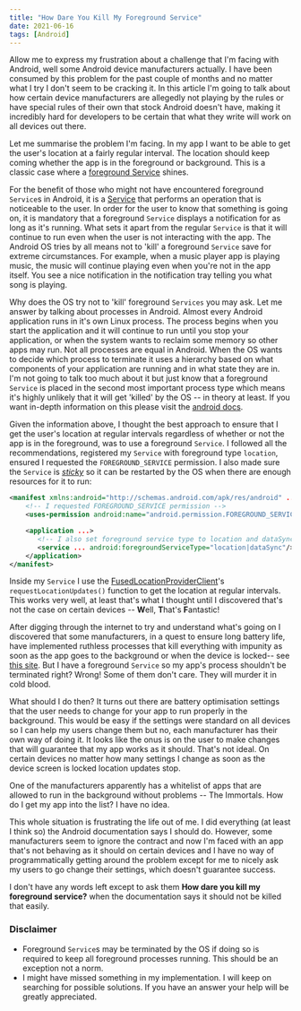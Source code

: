 ```yaml
---
title: "How Dare You Kill My Foreground Service"
date: 2021-06-16
tags: [Android]
---
```


Allow me to express my frustration about a challenge that I'm facing with Android, well some Android device manufacturers actually. I have been consumed by this problem for the past couple of months and no matter what I try I don't seem to be cracking it. In this article I'm going to talk about how certain device manufacturers are allegedly not playing by the rules or have special rules of their own that stock Android doesn't have, making it incredibly hard for developers to be certain that what they write will work on all devices out there.

Let me summarise the problem I'm facing. In my app I want to be able to get the user's location at a fairly regular interval. The location should keep coming whether the app is in the foreground or background. This is a classic case where a [foreground Service](https://developer.android.com/guide/components/foreground-services) shines.

For the benefit of those who might not have encountered foreground `Service`s in Android, it is a [Service](https://developer.android.com/guide/components/services) that performs an operation that is noticeable to the user. In order for the user to know that something is going on, it is mandatory that a foreground `Service` displays a notification for as long as it's running. What sets it apart from the regular `Service` is that it will continue to run even when the user is not interacting with the app. The Android OS tries by all means not to 'kill' a foreground `Service` save for extreme circumstances. For example, when a music player app is playing music, the music will continue playing even when you're not in the app itself. You see a nice notification in the notification tray telling you what song is playing.

Why does the OS try not to 'kill' foreground `Services` you may ask. Let me answer by talking about processes in Android. Almost every Android application runs in it's own Linux process. The process begins when you start the application and it will continue to run until you stop your application, or when the system wants to reclaim some memory so other apps may run. Not all processes are equal in Android. When the OS wants to decide which process to terminate it uses a hierarchy based on what components of your application are running and in what state they are in. I'm not going to talk too much about it but just know that a foreground `Service` is placed in the second most important process type which means it's highly unlikely that it will get 'killed' by the OS -- in theory at least. If you want in-depth information on this please visit the [android docs](https://developer.android.com/guide/components/activities/process-lifecycle).

Given the information above, I thought the best approach to ensure that I get the user's location at regular intervals regardless of whether or not the app is in the foreground, was to use a foreground `Service`. I followed all the recommendations, registered my `Service` with foreground type `location`, ensured I requested the `FOREGROUND_SERVICE` permission. I also made sure the `Service` is [_sticky_](https://developer.android.com/reference/android/app/Service#START_STICKY) so it can be restarted by the OS when there are enough resources for it to run:

```xml
<manifest xmlns:android="http://schemas.android.com/apk/res/android" ...>
    <!-- I requested FOREGROUND_SERVICE permission -->
    <uses-permission android:name="android.permission.FOREGROUND_SERVICE"/>

    <application ...>
       <!-- I also set foreground service type to location and dataSync-->
       <service ... android:foregroundServiceType="location|dataSync"/>
    </application>
</manifest>
```

Inside my `Service` I use the [FusedLocationProviderClient](https://developers.google.com/android/reference/com/google/android/gms/location/FusedLocationProviderClient)'s `requestLocationUpdates()` function to get the location at regular intervals. This works very well, at least that's what I thought until I discovered that's not the case on certain devices -- **W**ell, **T**hat's **F**antastic!

After digging through the internet to try and understand what's going on I discovered that some manufacturers, in a quest to ensure long battery life, have implemented ruthless processes that kill everything with impunity as soon as the app goes to the background or when the device is locked-- see [this site](https://dontkillmyapp.com/). But I have a foreground `Service` so my app's process shouldn't be terminated right? Wrong! Some of them don't care. They will murder it in cold blood.

What should I do then? It turns out there are battery optimisation settings that the user needs to change for your app to run properly in the background. This would be easy if the settings were standard on all devices so I can help my users change them but no, each manufacturer has their own way of doing it. It looks like the onus is on the user to make changes that will guarantee that my app works as it should. That's not ideal. On certain devices no matter how many settings I change as soon as the device screen is locked location updates stop.

One of the manufacturers apparently has a whitelist of apps that are allowed to run in the background without problems -- The Immortals. How do I get my app into the list? I have no idea.

This whole situation is frustrating the life out of me. I did everything (at least I think so) the Android documentation says I should do. However, some manufacturers seem to ignore the contract and now I'm faced with an app that's not behaving as it should on certain devices and I have no way of programmatically getting around the problem except for me to nicely ask my users to go change their settings, which doesn't guarantee success.

I don't have any words left except to ask them **How dare you kill my foreground service?** when the documentation says it should not be killed that easily.

### Disclaimer

- Foreground `Service`s may be terminated by the OS if doing so is required to keep all foreground processes running. This should be an exception not a norm.
- I might have missed something in my implementation. I will keep on searching for possible solutions. If you have an answer your help will be greatly appreciated.
